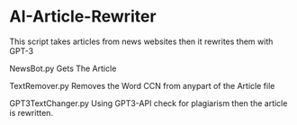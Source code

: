 # AI-Article-Rewriter
This script takes articles from news websites then it rewrites them with GPT-3

NewsBot.py Gets The Article

TextRemover.py Removes the Word CCN from anypart of the Article file

GPT3TextChanger.py Using GPT3-API check for plagiarism then the article is rewritten.
